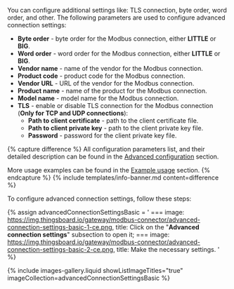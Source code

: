 You can configure additional settings like: TLS connection, byte order, word order, and other. The following parameters 
are used to configure advanced connection settings:

- **Byte order** - byte order for the Modbus connection, either **LITTLE** or **BIG**.
- **Word order** - word order for the Modbus connection, either **LITTLE** or **BIG**.
- **Vendor name** - name of the vendor for the Modbus connection.
- **Product code** - product code for the Modbus connection.
- **Vendor URL** - URL of the vendor for the Modbus connection.
- **Product name** - name of the product for the Modbus connection.
- **Model name** - model name for the Modbus connection.
- **TLS** - enable or disable TLS connection for the Modbus connection (**Only for TCP and UDP connections**):
  - **Path to client certificate** - path to the client certificate file.
  - **Path to client private key** - path to the client private key file.
  - **Password** - password for the client private key file.

{% capture difference %}
All configuration parameters list, and their detailed description can be found in the 
[Advanced configuration](/docs/iot-gateway/config/modbus/#device-rpc-methods) section.

More usage examples can be found in the [Example usage](/docs/iot-gateway/config/modbus/#usage-examples-2) section.
{% endcapture %}
{% include templates/info-banner.md content=difference %}

To configure advanced connection settings, follow these steps:

{% assign advancedConnectionSettingsBasic = '
    ===
        image: https://img.thingsboard.io/gateway/modbus-connector/advanced-connection-settings-basic-1-ce.png,
        title: Click on the "**Advanced connection settings**" subsection to open it;
    ===
        image: https://img.thingsboard.io/gateway/modbus-connector/advanced-connection-settings-basic-2-ce.png,
        title: Make the necessary settings.
'
%}

{% include images-gallery.liquid showListImageTitles="true" imageCollection=advancedConnectionSettingsBasic %}